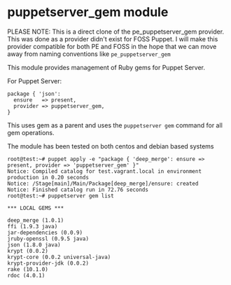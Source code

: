 # puppetserver_gem module

PLEASE NOTE: This is a direct clone of the pe_puppetserver_gem provider. This was done as a provider didn't exist for FOSS Puppet. I will make this provider compatible for both PE and FOSS in the hope that we can move away from naming conventions like `pe_puppetserver_gem`

This module provides management of Ruby gems for Puppet Server.

For Puppet Server:

    package { 'json':
      ensure   => present,
      provider => puppetserver_gem,
    }

This uses gem as a parent and uses the `puppetserver gem` command for all gem operations.

The module has been tested on both centos and debian based systems

```
root@test:~# puppet apply -e "package { 'deep_merge': ensure => present, provider => 'puppetserver_gem' }"
Notice: Compiled catalog for test.vagrant.local in environment production in 0.20 seconds
Notice: /Stage[main]/Main/Package[deep_merge]/ensure: created
Notice: Finished catalog run in 72.76 seconds
root@test:~# puppetserver gem list

*** LOCAL GEMS ***

deep_merge (1.0.1)
ffi (1.9.3 java)
jar-dependencies (0.0.9)
jruby-openssl (0.9.5 java)
json (1.8.0 java)
krypt (0.0.2)
krypt-core (0.0.2 universal-java)
krypt-provider-jdk (0.0.2)
rake (10.1.0)
rdoc (4.0.1)
```
